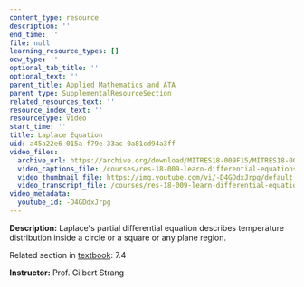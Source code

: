 ```yaml
---
content_type: resource
description: ''
end_time: ''
file: null
learning_resource_types: []
ocw_type: ''
optional_tab_title: ''
optional_text: ''
parent_title: Applied Mathematics and ATA
parent_type: SupplementalResourceSection
related_resources_text: ''
resource_index_text: ''
resourcetype: Video
start_time: ''
title: Laplace Equation
uid: a45a22e6-015a-f79e-33ac-0a81cd94a3ff
video_files:
  archive_url: https://archive.org/download/MITRES18-009F15/MITRES18-009F15_7_4_LaplaceEquation_300k.mp4
  video_captions_file: /courses/res-18-009-learn-differential-equations-up-close-with-gilbert-strang-and-cleve-moler-fall-2015/7d6f3feb1d4d526582b720ea84e95b3d_-D4GDdxJrpg.vtt
  video_thumbnail_file: https://img.youtube.com/vi/-D4GDdxJrpg/default.jpg
  video_transcript_file: /courses/res-18-009-learn-differential-equations-up-close-with-gilbert-strang-and-cleve-moler-fall-2015/348ca54ff90a5749a17df396dc86eacd_-D4GDdxJrpg.pdf
video_metadata:
  youtube_id: -D4GDdxJrpg
---
```


**Description:** Laplace's partial differential equation describes temperature distribution inside a circle or a square or any plane region.

Related section in [textbook](http://www-math.mit.edu/~gs/dela/): 7.4

**Instructor:** Prof. Gilbert Strang

